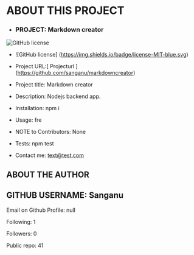 
# ABOUT THIS PROJECT

* ### PROJECT: Markdown creator
![GitHub license](https://img.shields.io/badge/license-MIT-blue.svg)

* ![GitHub license] (https://img.shields.io/badge/license-MIT-blue.svg)
    
*  Project URL:[ Projecturl ] (https://github.com/sanganu/markdowncreator)
    
*  Project title: Markdown creator
       
*  Description: Nodejs backend app.

*  Installation: npm i

*  Usage: fre
      
*  NOTE to Contributors: None
   
*  Tests: npm test
    
*  Contact me: text@test.com
   
    


    
## ABOUT THE AUTHOR
   
## GITHUB USERNAME: Sanganu
            
Email on Github Profile: null
            
Following: 1
            
Followers: 0
            
Public repo: 41
   
    